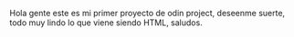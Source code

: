 Hola gente este es mi primer proyecto de odin project, deseenme suerte, todo muy lindo lo que viene siendo HTML, saludos. 
